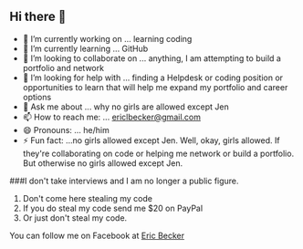 ## Hi there 👋

- 🔭 I’m currently working on ... learning coding
- 🌱 I’m currently learning ... GitHub
- 👯 I’m looking to collaborate on ... anything, I am attempting to build a portfolio and network
- 🤔 I’m looking for help with ... finding a Helpdesk or coding position or opportunities to learn that will help me expand my portfolio and career options
- 💬 Ask me about ... why no girls are allowed except Jen
- 📫 How to reach me: ... ericlbecker@gmail.com  
- 😄 Pronouns: ... he/him
- ⚡ Fun fact: ...no girls allowed except Jen.  Well, okay, girls allowed.  If they're collaborating on code or helping me network or build a portfolio.  But otherwise no girls allowed except Jen.

###I don't take interviews and I am no longer a public figure.

1. Don't come here stealing my code
1. If you do steal my code send me $20 on PayPal
1. Or just don't steal my code.

You can follow me on Facebook at <a href="https://www.facebook.com/ericlbecker1982">Eric Becker</a>